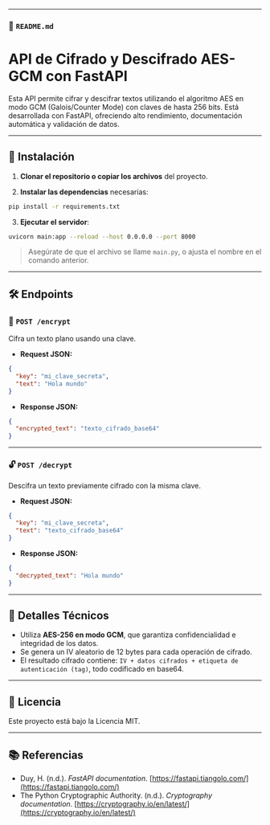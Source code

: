 
---

### 📄 `README.md`

# API de Cifrado y Descifrado AES-GCM con FastAPI

Esta API permite cifrar y descifrar textos utilizando el algoritmo AES en modo GCM (Galois/Counter Mode) con claves de hasta 256 bits. Está desarrollada con FastAPI, ofreciendo alto rendimiento, documentación automática y validación de datos.

---

## 🚀 Instalación

1. **Clonar el repositorio o copiar los archivos** del proyecto.

2. **Instalar las dependencias** necesarias:

```bash
pip install -r requirements.txt
````

3. **Ejecutar el servidor**:

```bash
uvicorn main:app --reload --host 0.0.0.0 --port 8000
```

> Asegúrate de que el archivo se llame `main.py`, o ajusta el nombre en el comando anterior.

---

## 🛠️ Endpoints

### 🔐 `POST /encrypt`

Cifra un texto plano usando una clave.

* **Request JSON:**

```json
{
  "key": "mi_clave_secreta",
  "text": "Hola mundo"
}
```

* **Response JSON:**

```json
{
  "encrypted_text": "texto_cifrado_base64"
}
```

---

### 🔓 `POST /decrypt`

Descifra un texto previamente cifrado con la misma clave.

* **Request JSON:**

```json
{
  "key": "mi_clave_secreta",
  "text": "texto_cifrado_base64"
}
```

* **Response JSON:**

```json
{
  "decrypted_text": "Hola mundo"
}
```

---

## 🧠 Detalles Técnicos

* Utiliza **AES-256 en modo GCM**, que garantiza confidencialidad e integridad de los datos.
* Se genera un IV aleatorio de 12 bytes para cada operación de cifrado.
* El resultado cifrado contiene: `IV + datos cifrados + etiqueta de autenticación (tag)`, todo codificado en base64.

---

## 🧾 Licencia

Este proyecto está bajo la Licencia MIT.

---

## 📚 Referencias

* Duy, H. (n.d.). *FastAPI documentation*. [https://fastapi.tiangolo.com/](https://fastapi.tiangolo.com/)
* The Python Cryptographic Authority. (n.d.). *Cryptography documentation*. [https://cryptography.io/en/latest/](https://cryptography.io/en/latest/)
